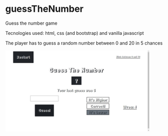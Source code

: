# guessTheNumber

Guess the number game

Tecnologies used: html, css (and bootstrap) and vanilla javascript

The player has to guess a random number between 0 and 20 in 5 chances

<p>
    <img width="450px" src="screenshots/screenshot1.jpg" alt="screenshot1">
</p>
